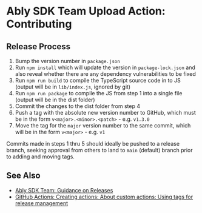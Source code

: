 # Ably SDK Team Upload Action: Contributing

## Release Process

1. Bump the version number in `package.json`
2. Run `npm install` which will update the version in `package-lock.json` and also reveal whether there are any dependency vulnerabilities to be fixed
3. Run `npm run build` to compile the TypeScript source code in to JS (output will be in `lib/index.js`, ignored by git)
4. Run `npm run package` to compile the JS from step 1 into a single file (output will be in the dist folder)
5. Commit the changes to the dist folder from step 4
6. Push a tag with the absolute new version number to GitHub, which must be in the form `v<major>.<minor>.<patch>` - e.g. `v1.3.0`
7. Move the tag for the `major` version number to the same commit, which will be in the form `v<major>` - e.g. `v1`

Commits made in steps 1 thru 5 should ideally be pushed to a release branch, seeking approval from others to land to `main` (default) branch prior to adding and moving tags.

## See Also

- [Ably SDK Team: Guidance on Releases](https://github.com/ably/engineering/blob/main/sdk/releases.md)
- [GitHub Actions: Creating actions: About custom actions: Using tags for release management](https://docs.github.com/en/actions/creating-actions/about-custom-actions#using-tags-for-release-management)
